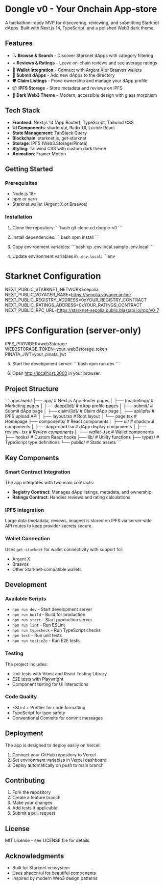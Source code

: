 # Dongle v0 - Your Onchain App-store

A hackathon-ready MVP for discovering, reviewing, and submitting Starknet dApps. Built with Next.js 14, TypeScript, and a polished Web3 dark theme.

## Features

- 🔍 **Browse & Search** - Discover Starknet dApps with category filtering
- ⭐ **Reviews & Ratings** - Leave on-chain reviews and see average ratings
- 🔗 **Wallet Integration** - Connect with Argent X or Braavos wallets
- 📝 **Submit dApps** - Add new dApps to the directory
- 🛡️ **Claim Listings** - Prove ownership and manage your dApp profile
- 📦 **IPFS Storage** - Store metadata and reviews on IPFS
- 🎨 **Dark Web3 Theme** - Modern, accessible design with glass morphism

## Tech Stack

- **Frontend**: Next.js 14 (App Router), TypeScript, Tailwind CSS
- **UI Components**: shadcn/ui, Radix UI, Lucide React
- **State Management**: TanStack Query
- **Blockchain**: starknet.js, get-starknet
- **Storage**: IPFS (Web3.Storage/Pinata)
- **Styling**: Tailwind CSS with custom dark theme
- **Animation**: Framer Motion

## Getting Started

### Prerequisites

- Node.js 18+ 
- npm or yarn
- Starknet wallet (Argent X or Braavos)

### Installation

1. Clone the repository:
\`\`\`bash
git clone <repository-url>
cd dongle-v0
\`\`\`

2. Install dependencies:
\`\`\`bash
npm install
\`\`\`

3. Copy environment variables:
\`\`\`bash
cp .env.local.sample .env.local
\`\`\`

4. Update environment variables in `.env.local`:
\`\`\`env
# Starknet Configuration
NEXT_PUBLIC_STARKNET_NETWORK=sepolia
NEXT_PUBLIC_VOYAGER_BASE=https://sepolia.voyager.online
NEXT_PUBLIC_REGISTRY_ADDRESS=0xYOUR_REGISTRY_CONTRACT
NEXT_PUBLIC_RATINGS_ADDRESS=0xYOUR_RATINGS_CONTRACT
NEXT_PUBLIC_RPC_URL=https://starknet-sepolia.public.blastapi.io/rpc/v0_7

# IPFS Configuration (server-only)
IPFS_PROVIDER=web3storage
WEB3STORAGE_TOKEN=your_web3storage_token
PINATA_JWT=your_pinata_jwt
\`\`\`

5. Start the development server:
\`\`\`bash
npm run dev
\`\`\`

6. Open [http://localhost:3000](http://localhost:3000) in your browser.

## Project Structure

\`\`\`
apps/web/
├── app/                    # Next.js App Router pages
│   ├── (marketing)/       # Marketing pages
│   ├── dapp/[id]/         # dApp profile pages
│   ├── submit/            # Submit dApp page
│   ├── claim/[id]/        # Claim dApp page
│   ├── api/ipfs/          # IPFS upload API
│   ├── layout.tsx         # Root layout
│   └── page.tsx           # Homepage
├── components/            # React components
│   ├── ui/               # shadcn/ui components
│   ├── dapp-card.tsx     # dApp display components
│   ├── review-*.tsx      # Review components
│   └── wallet-*.tsx      # Wallet components
├── hooks/                # Custom React hooks
├── lib/                  # Utility functions
├── types/                # TypeScript type definitions
└── public/               # Static assets
\`\`\`

## Key Components

### Smart Contract Integration

The app integrates with two main contracts:

- **Registry Contract**: Manages dApp listings, metadata, and ownership
- **Ratings Contract**: Handles reviews and rating calculations

### IPFS Integration

Large data (metadata, reviews, images) is stored on IPFS via server-side API routes to keep provider secrets secure.

### Wallet Connection

Uses `get-starknet` for wallet connectivity with support for:
- Argent X
- Braavos
- Other Starknet-compatible wallets

## Development

### Available Scripts

- `npm run dev` - Start development server
- `npm run build` - Build for production
- `npm run start` - Start production server
- `npm run lint` - Run ESLint
- `npm run typecheck` - Run TypeScript checks
- `npm test` - Run unit tests
- `npm run test:e2e` - Run E2E tests

### Testing

The project includes:
- Unit tests with Vitest and React Testing Library
- E2E tests with Playwright
- Component testing for UI interactions

### Code Quality

- ESLint + Prettier for code formatting
- TypeScript for type safety
- Conventional Commits for commit messages

## Deployment

The app is designed to deploy easily on Vercel:

1. Connect your GitHub repository to Vercel
2. Set environment variables in Vercel dashboard
3. Deploy automatically on push to main branch

## Contributing

1. Fork the repository
2. Create a feature branch
3. Make your changes
4. Add tests if applicable
5. Submit a pull request

## License

MIT License - see LICENSE file for details.

## Acknowledgments

- Built for Starknet ecosystem
- Uses shadcn/ui for beautiful components
- Inspired by modern Web3 design patterns
